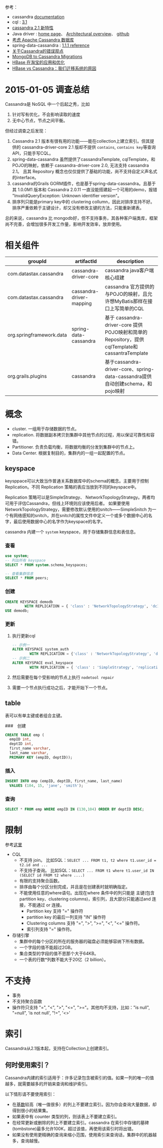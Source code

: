 参考：
* cassandra [documentation](http://www.datastax.com/documentation/cassandra/2.0/cassandra/gettingStartedCassandraIntro.html)
* cql : [3.1](http://www.datastax.com/documentation/cql/3.1/cql/cql_intro_c.html)
* [cassandra 2.1 新特性](http://www.datastax.com/documentation/developer/java-driver/2.1/java-driver/whatsNew2.html)
* Java driver : [home page](http://www.datastax.com/drivers/java/2.1/)、
 [Architectural overview](http://www.datastax.com/documentation/developer/java-driver/2.1/common/drivers/introduction/introArchOverview_c.html)、
[github](https://github.com/datastax/java-driver)
* [考虑 Apache Cassandra 数据库](http://www.ibm.com/developerworks/cn/opensource/os-apache-cassandra/)
* spring-data-cassandra : [1.1.1 reference](http://docs.spring.io/spring-data/cassandra/docs/1.1.1.RELEASE/reference/html/)
* [关于Cassandra的错误观点](http://www.infoq.com/cn/articles/cassandra-mythology)
* [MongoDB to Cassandra Migrations](http://planetcassandra.org/mongodb-to-cassandra-migration/)
* [HBase 在淘宝的应用和优化](http://www.iteye.com/magazines/83)
* [HBase vs Cassandra：我们迁移系统的原因](http://www.csdn.net/article/2010-11-29/282698)


# 2015-01-05 调查总结

Cassandra是 NoSQL 中一个后起之秀，比如

1. 针对写有优化，不会影响读取的速度
1. 无中心节点，节点之间平衡。

但经过调查之后发现：

1. Cassandra 2.1 版本有很有用的功能——能在collection上建立索引。但其提供的 cassandra-driver-core 2.1 版却不提供 `contains`, `contains key`等查询API，只能手写CQL。
1. spring-data-cassandra 虽然提供了cassandraTemplate, cqlTemplate，和POJO的映射，依赖于 cassandra-driver-core 2.0, 无法支持 cassandra 2.1。 且其 Repository 概念也仅仅提供了基础的功能，尚不支持自定义声名式的interface。
1. cassandra的Grails GORM插件，也是基于spring-data-cassandra。且基于其 1.0.0M1 版本和 Cassandra 2.0.11 一直没能搭建起一个可用的demo，报错 "InvalidQueryException: Unknown identifier version"。
1. 排序列只能是primary key中的 clustering collumn，因此对排序支持不好。排序严重依赖于主键设计，却又没有修改主键的方法，只能重新建表。



总的来说，cassandra 比 mongodb好，但不支持事务，其各种客户端类库，框架尚不完善，会增加很多开发工作量，影响开发效率，放弃使用。


# 相关组件

|groupId|artifactId|description|
|---|---|---|
|com.datastax.cassandra |cassandra-driver-core| cassandra java客户端核心组建|
|com.datastax.cassandra |cassandra-driver-mapping| cassandra 官方提供的与POJO的映射，且允许想MyBatis那样在接口上写简单的CQL|
|org.springframework.data|spring-data-cassandra|基于 cassandra-driver-core 提供POJO映射和简单的Repository，提供cqlTemplate和cassantraTemplate|
|org.grails.plugins|cassandra|基于cassandra-driver-core、spring-data-cassandra提供自动创建schema，和pojo映射|


# 概念
* cluster. 一组用于存储数据的节点。
* replication. 将数据副本拷贝到集群中其他节点的过程，用以保证可靠性和容错。
* Partitioner. 负责负载均衡，将数据均衡的分发到集群中的节点上。
* Data Center. 根据复制目的，集群内的一组一起配置的节点。

## keyspace
keysppace可以大致当作普通关系数据库中的schema的概念。主要用于控制 Replication。不同 Replication 策略的表应当放到不同的keyspace中。

Replication 策略可以是SimpleStrategy、 NetworkTopologyStrategy。两者均可用于评估Cassandra，但线上环境则应该使用后者。
如果要使用NetworkTopologyStrategy，需要修改默认使用的snitch——SimpleSnitch 为一个有网络感知的snitch，并在snitch的属性文件中定义一个或多个数据中心的名字，最后使用数据中心的名字作为keyspace的名字。

cassandra 内建一个 `system` keyspace，用于存储集群信息和表信息。

### 查看

```sql
use system;
-- 列出所有 keyspace
SELECT * FROM system.schema_keyspaces;

-- 查看集群信息
SELECT * FROM peers;
```

### 创建

```sql
CREATE KEYSPACE demodb
         WITH REPLICATION = { 'class' : 'NetworkTopologyStrategy', 'dc1' : 3 };
USE demodb;
```

### 更新

1. 执行更新cql

    ```sql
    -- 示例一
    ALTER KEYSPACE system_auth 
            WITH REPLICATION = {'class' : 'NetworkTopologyStrategy', 'dc1' : 3, 'dc2' : 2};
    -- 示例二
    ALTER KEYSPACE eval_keyspace 
            WITH REPLICATION = { 'class' : 'SimpleStrategy', 'replication_factor' : 3 };
    ```
2. 然后需要在每个受影响的节点上执行 `nodetool repair`
3. 需要一个节点执行成功之后，才能开始下一个节点。

## table
表可以有单主键或者组合主键。

###　创建

```sql
CREATE TABLE emp (
  empID int,
  deptID int,
  first_name varchar,
  last_name varchar,
  PRIMARY KEY (empID, deptID));
```

### 插入

```sql
INSERT INTO emp (empID, deptID, first_name, last_name)
  VALUES (104, 15, 'jane', 'smith');
```

### 查询

```sql
SELECT * FROM emp WHERE empID IN (130,104) ORDER BY deptID DESC;
```




# 限制
参考[这里](http://wiki.apache.org/cassandra/CassandraLimitations)

* CQL
    * 不支持 join。 比如SQL：`SELECT ... FROM t1, t2 where t1.user_id = t2.id and ...`
    * 不支持子查询。 比如SQL：`SELECT ... FROM t1 where t1.user_id IN (SELECT id FROM t2 where ....)`
    * 有限的支持聚合函数。
    * 排序由每个分区分别完成，并且是在创建表时就明确指定。
    * 不能使用任意的where语句。出现在where 条件中的列只能是 主键(包含partition key、clustering columns)，索引列，且大部分只能通过and 连接，不能通过 or 连接。
        * Partition key 支持 "=" 操作符
        * partition key 的最后一列支持 "IN" 操作符
        * Clustering columns 支持 "=", ">", ">=", "<", "<=" 操作符。
        * 索引列支持 "=" 操作符。
* 存储引擎
    * 集群中的每个分区的所在的服务器的磁盘必须能够容纳下所有数据。
    * 一个字段的值不能超过2GB。
    * 集合类型的字段的值不恩那个大于64KB。
    * 一个表的行数*列数不能大于20亿（2 billion）。



# 不支持
* 事务
* 不支持聚合函数
* 操作符只支持 "=", "<", ">", "<=", ">="。其他均不支持，比如："is null", "=null", 'is not null', "!=", '<>'



# 索引
Cassandra从2.1版本起，支持在Collection上创建索引。

## 何时使用索引？
Cassandra内建的索引适用于：许多记录包含被索引的值。如果一列的唯一的值越多，就需要越多的开销来查询和维护索引。

以下情形请不要使用索引：

* 在[基数](http://en.wikipedia.org/wiki/Cardinality_%28SQL_statements%29)较高（唯一值很多）的列上不要建立索引。因为你会查询大量数据，却得到很小的结果集。
* 如果表中有 counter 类型的列，则该表上不要建立索引。
* 在经常更新或删除的列上不要建立索引。cassandra 在索引中存储的墓碑(tombstone)最多允许100K，超过该值，再使用该索引时将出错。
* 如果没有使用更精确的查询来缩小范围，使用索引来查询话，集群中的机器越多，查询越慢。
